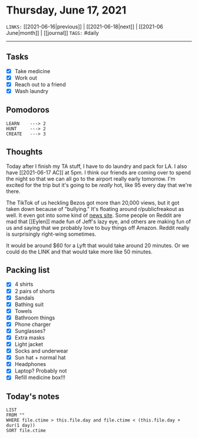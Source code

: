 # Thursday, June 17, 2021
`LINKS:` [[2021-06-16|previous]] | [[2021-06-18|next]] |  [[2021-06 June|month]] | [[journal]] 
`TAGS:` #daily

---
## Tasks
- [x]  Take medicine
- [x]  Work out
- [x]  Reach out to a friend
- [x] Wash laundry

## Pomodoros
```
LEARN    ---> 2
HUNT     ---> 2
CREATE   ---> 3
```

## Thoughts
Today after I finish my TA stuff, I have to do laundry and pack for LA. I also have [[2021-06-17 AC]] at 5pm. I think our friends are coming over to spend the night so that we can all go to the airport really early tomorrow. I'm excited for the trip but it's going to be *really* hot, like 95 every day that we're there. 

The TikTok of us heckling Bezos got more than 20,000 views, but it got taken down because of "bullying." It's floating around r/publicfreakout as well. It even got into some kind of [news site](https://www.dailydot.com/debug/jeff-bezos-tiktok-bullies/). Some people on Reddit are mad that [[Eylen]] made fun of Jeff's lazy eye, and others are making fun of us and saying that we probably love to buy things off Amazon. Reddit really is surprisingly right-wing sometimes. 

It would be around $60 for a Lyft that would take around 20 minutes. Or we could do the LINK and that would take more like 50 minutes. 

## Packing list
- [x] 4 shirts
- [x] 2 pairs of shorts
- [x] Sandals
- [x] Bathing suit
- [x] Towels
- [x] Bathroom things
- [x] Phone charger
- [x] Sunglasses?
- [x] Extra masks
- [x] Light jacket
- [x] Socks and underwear
- [x] Sun hat + normal hat
- [x] Headphones
- [x] Laptop? Probably not
- [x] Refill medicine box!!!

## Today's notes
```dataview
LIST 
FROM ""
WHERE file.ctime > this.file.day and file.ctime < (this.file.day + dur(1 day))
SORT file.ctime
```
